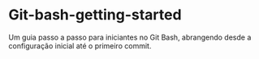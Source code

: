 # Git-bash-getting-started
Um guia passo a passo para iniciantes no Git Bash, abrangendo desde a configuração inicial até o primeiro commit.
